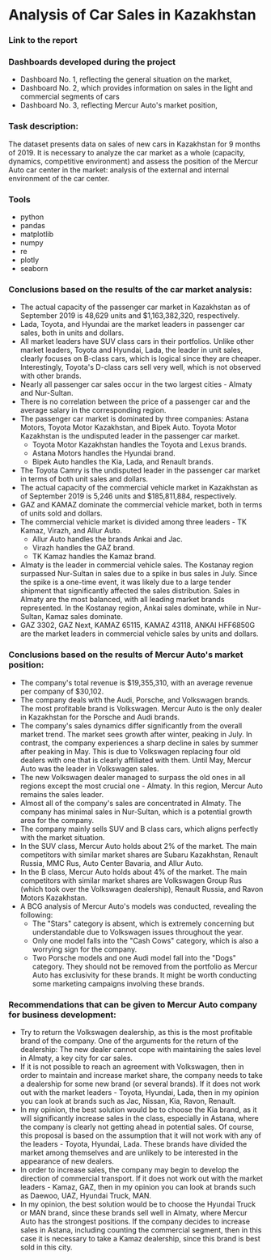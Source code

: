 # Analysis of Car Sales in Kazakhstan
### Link to the report
### Dashboards developed during the project
- Dashboard No. 1, reflecting the general situation on the market,
- Dashboard No. 2, which provides information on sales in the light and commercial segments of cars
- Dashboard No. 3, reflecting Mercur Auto's market position,
### Task description:
The dataset presents data on sales of new cars in Kazakhstan for 9 months of 2019. It is necessary to analyze the car market as a whole (capacity, dynamics, competitive environment) and assess the position of the Mercur Auto car center in the market: analysis of the external and internal environment of the car center.
### Tools
- python
- pandas
- matplotlib
- numpy
- re
- plotly
- seaborn
### Conclusions based on the results of the car market analysis:
- The actual capacity of the passenger car market in Kazakhstan as of September 2019 is 48,629 units and $1,163,382,320, respectively.
- Lada, Toyota, and Hyundai are the market leaders in passenger car sales, both in units and dollars.
- All market leaders have SUV class cars in their portfolios. Unlike other market leaders, Toyota and Hyundai, Lada, the leader in unit sales, clearly focuses on B-class cars, which is logical since they are cheaper. Interestingly, Toyota's D-class cars sell very well, which is not observed with other brands.
- Nearly all passenger car sales occur in the two largest cities - Almaty and Nur-Sultan.
- There is no correlation between the price of a passenger car and the average salary in the corresponding region.
- The passenger car market is dominated by three companies: Astana Motors, Toyota Motor Kazakhstan, and Bipek Auto. Toyota Motor Kazakhstan is the undisputed leader in the passenger car market.
     - Toyota Motor Kazakhstan handles the Toyota and Lexus brands.
     - Astana Motors handles the Hyundai brand.
     - Bipek Auto handles the Kia, Lada, and Renault brands.
- The Toyota Camry is the undisputed leader in the passenger car market in terms of both unit sales and dollars.
- The actual capacity of the commercial vehicle market in Kazakhstan as of September 2019 is 5,246 units and $185,811,884, respectively.
- GAZ and KAMAZ dominate the commercial vehicle market, both in terms of units sold and dollars.
- The commercial vehicle market is divided among three leaders - TK Kamaz, Virazh, and Allur Auto.
    - Allur Auto handles the brands Ankai and Jac.
    - Virazh handles the GAZ brand.
    - TK Kamaz handles the Kamaz brand.
- Almaty is the leader in commercial vehicle sales. The Kostanay region surpassed Nur-Sultan in sales due to a spike in bus sales in July. Since the spike is a one-time event, it was likely due to a large tender shipment that significantly affected the sales distribution. Sales in Almaty are the most balanced, with all leading market brands represented. In the Kostanay region, Ankai sales dominate, while in Nur-Sultan, Kamaz sales dominate.
- GAZ 3302, GAZ Next, KAMAZ 65115, KAMAZ 43118, ANKAI HFF6850G are the market leaders in commercial vehicle sales by units and dollars.
### Conclusions based on the results of Mercur Auto's market position:
- The company's total revenue is $19,355,310, with an average revenue per company of $30,102.
- The company deals with the Audi, Porsche, and Volkswagen brands. The most profitable brand is Volkswagen. Mercur Auto is the only dealer in Kazakhstan for the Porsche and Audi brands.
- The company's sales dynamics differ significantly from the overall market trend. The market sees growth after winter, peaking in July. In contrast, the company experiences a sharp decline in sales by summer after peaking in May. This is due to Volkswagen replacing four old dealers with one that is clearly affiliated with them. Until May, Mercur Auto was the leader in Volkswagen sales.
- The new Volkswagen dealer managed to surpass the old ones in all regions except the most crucial one - Almaty. In this region, Mercur Auto remains the sales leader.
- Almost all of the company's sales are concentrated in Almaty. The company has minimal sales in Nur-Sultan, which is a potential growth area for the company.
- The company mainly sells SUV and B class cars, which aligns perfectly with the market situation.
- In the SUV class, Mercur Auto holds about 2% of the market. The main competitors with similar market shares are Subaru Kazakhstan, Renault Russia, MMC Rus, Auto Center Bavaria, and Allur Auto.
- In the B class, Mercur Auto holds about 4% of the market. The main competitors with similar market shares are Volkswagen Group Rus (which took over the Volkswagen dealership), Renault Russia, and Ravon Motors Kazakhstan.
- A BCG analysis of Mercur Auto's models was conducted, revealing the following:
   - The "Stars" category is absent, which is extremely concerning but understandable due to Volkswagen issues throughout the year.
   - Only one model falls into the "Cash Cows" category, which is also a worrying sign for the company.
   - Two Porsche models and one Audi model fall into the "Dogs" category. They should not be removed from the portfolio as Mercur Auto has exclusivity for these brands. It might be worth conducting some marketing campaigns involving these brands.
### Recommendations that can be given to Mercur Auto company for business development:
- Try to return the Volkswagen dealership, as this is the most profitable brand of the company. One of the arguments for the return of the dealership: The new dealer cannot cope with maintaining the sales level in Almaty, a key city for car sales.
- If it is not possible to reach an agreement with Volkswagen, then in order to maintain and increase market share, the company needs to take a dealership for some new brand (or several brands). If it does not work out with the market leaders - Toyota, Hyundai, Lada, then in my opinion you can look at brands such as Jac, Nissan, Kia, Ravon, Renault.
- In my opinion, the best solution would be to choose the Kia brand, as it will significantly increase sales in the class, especially in Astana, where the company is clearly not getting ahead in potential sales. Of course, this proposal is based on the assumption that it will not work with any of the leaders - Toyota, Hyundai, Lada. These brands have divided the market among themselves and are unlikely to be interested in the appearance of new dealers.
- In order to increase sales, the company may begin to develop the direction of commercial transport. If it does not work out with the market leaders - Kamaz, GAZ, then in my opinion you can look at brands such as Daewoo, UAZ, Hyundai Truck, MAN.
- In my opinion, the best solution would be to choose the Hyundai Truck or MAN brand, since these brands sell well in Almaty, where Merсur Auto has the strongest positions. If the company decides to increase sales in Astana, including counting the commercial segment, then in this case it is necessary to take a Kamaz dealership, since this brand is best sold in this city.
